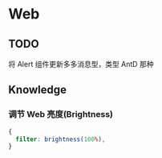 # Web

## TODO

将 Alert 组件更新多多消息型，类型 AntD 那种

## Knowledge

### 调节 Web 亮度(Brightness)

```css
{
  filter: brightness(100%),
}
```
